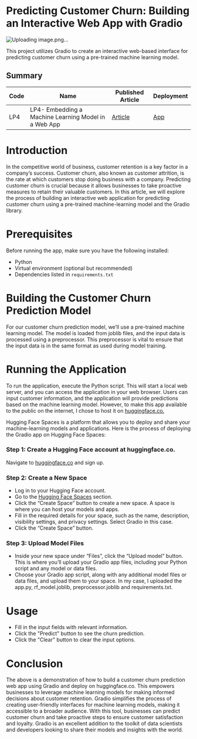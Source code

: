 # Predicting Customer Churn: Building an Interactive Web App with Gradio
![Uploading image.png…]()

This project utilizes Gradio to create an interactive web-based interface for predicting customer churn using a pre-trained machine learning model.

## Summary
| Code          |     Name                       | Published Article|    Deployment |
| ------------- | -------------                  | -------------    | ------------- |   
| LP4          | LP4- Embedding a Machine Learning Model in a Web App |  [Article](https://medium.com/@aaronayitey/predicting-customer-churn-building-an-interactive-web-app-with-gradio-a651585688f9) |[App](https://huggingface.co/spaces/aaronayitey/gradio-app)

# Introduction
In the competitive world of business, customer retention is a key factor in a company’s success. Customer churn, also known as customer attrition, is the rate at which customers stop doing business with a company. Predicting customer churn is crucial because it allows businesses to take proactive measures to retain their valuable customers. In this article, we will explore the process of building an interactive web application for predicting customer churn using a pre-trained machine-learning model and the Gradio library.

# Prerequisites
Before running the app, make sure you have the following installed:
* Python
* Virtual environment (optional but recommended)
* Dependencies listed in `requirements.txt`

# Building the Customer Churn Prediction Model
For our customer churn prediction model, we’ll use a pre-trained machine learning model. The model is loaded from joblib files, and the input data is processed using a preprocessor. This preprocessor is vital to ensure that the input data is in the same format as used during model training.

# Running the Application
To run the application, execute the Python script. This will start a local web server, and you can access the application in your web browser. Users can input customer information, and the application will provide predictions based on the machine learning model. However, to make this app available to the public on the internet, I chose to host it on [huggingface.co.](https://huggingface.co/)

Hugging Face Spaces is a platform that allows you to deploy and share your machine-learning models and applications. Here is the process of deploying the Gradio app on Hugging Face Spaces:
### Step 1: Create a Hugging Face account at huggingface.co.
Navigate to [huggingface.co](https://huggingface.co/) and sign up.
### Step 2: Create a New Space
* Log in to your Hugging Face account.
* Go to the [Hugging Face Spaces](https://huggingface.co/spaces) section.
* Click the “Create Space” button to create a new space. A space is where you can host your models and apps.
* Fill in the required details for your space, such as the name, description, visibility settings, and privacy settings. Select Gradio in this case.
* Click the “Create Space” button.

### Step 3: Upload Model Files
* Inside your new space under “Files”, click the “Upload model” button. This is where you’ll upload your Gradio app files, including your Python script and any model or data files.
* Choose your Gradio app script, along with any additional model files or data files, and upload them to your space. In my case, I uploaded the app.py, rf_model.joblib, preprocessor.joblib and requirements.txt.

# Usage 
* Fill in the input fields with relevant information.
* Click the "Predict" button to see the churn prediction.
* Click the "Clear" button to clear the input options.

# Conclusion
The above is a demonstration of how to build a customer churn prediction web app using Gradio and deploy on huggingface.co. This empowers businesses to leverage machine learning models for making informed decisions about customer retention. Gradio simplifies the process of creating user-friendly interfaces for machine learning models, making it accessible to a broader audience. With this tool, businesses can predict customer churn and take proactive steps to ensure customer satisfaction and loyalty. Gradio is an excellent addition to the toolkit of data scientists and developers looking to share their models and insights with the world.
